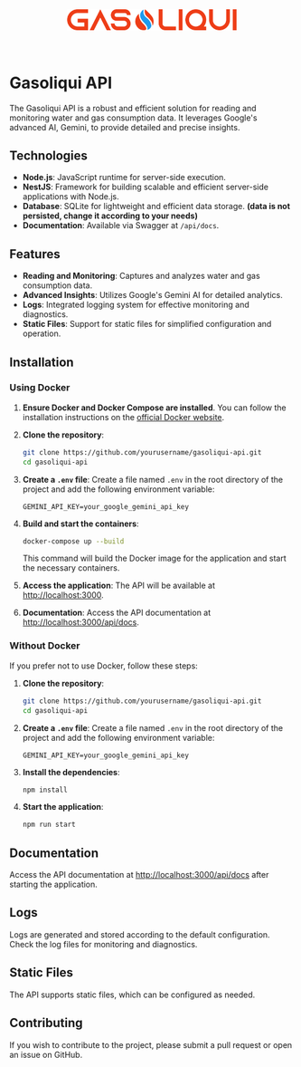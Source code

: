 <p align="center">
    </br></br>
    <img src="src/0_utils/logo/logo.png" width="300">
    </br></br></br>
</p>

# Gasoliqui API

The Gasoliqui API is a robust and efficient solution for reading and monitoring water and gas consumption data. It leverages Google's advanced AI, Gemini, to provide detailed and precise insights.

## Technologies

- **Node.js**: JavaScript runtime for server-side execution.
- **NestJS**: Framework for building scalable and efficient server-side applications with Node.js.
- **Database**: SQLite for lightweight and efficient data storage. **(data is not persisted, change it according to your needs)**
- **Documentation**: Available via Swagger at `/api/docs`.

## Features

- **Reading and Monitoring**: Captures and analyzes water and gas consumption data.
- **Advanced Insights**: Utilizes Google's Gemini AI for detailed analytics.
- **Logs**: Integrated logging system for effective monitoring and diagnostics.
- **Static Files**: Support for static files for simplified configuration and operation.

## Installation

### Using Docker

1. **Ensure Docker and Docker Compose are installed**. You can follow the installation instructions on the [official Docker website](https://docs.docker.com/get-docker/).

2. **Clone the repository**:
    ```bash
    git clone https://github.com/yourusername/gasoliqui-api.git
    cd gasoliqui-api
    ```

3. **Create a `.env` file**:
    Create a file named `.env` in the root directory of the project and add the following environment variable:
    ```env
    GEMINI_API_KEY=your_google_gemini_api_key
    ```

4. **Build and start the containers**:
    ```bash
    docker-compose up --build
    ```

    This command will build the Docker image for the application and start the necessary containers.

5. **Access the application**:
    The API will be available at [http://localhost:3000](http://localhost:3000).

6. **Documentation**:
    Access the API documentation at [http://localhost:3000/api/docs](http://localhost:3000/api/docs).

### Without Docker

If you prefer not to use Docker, follow these steps:

1. **Clone the repository**:
    ```bash
    git clone https://github.com/yourusername/gasoliqui-api.git
    cd gasoliqui-api
    ```

2. **Create a `.env` file**:
    Create a file named `.env` in the root directory of the project and add the following environment variable:
    ```env
    GEMINI_API_KEY=your_google_gemini_api_key
    ```

3. **Install the dependencies**:
    ```bash
    npm install
    ```

4. **Start the application**:
    ```bash
    npm run start
    ```

## Documentation

Access the API documentation at [http://localhost:3000/api/docs](http://localhost:3000/api/docs) after starting the application.

## Logs

Logs are generated and stored according to the default configuration. Check the log files for monitoring and diagnostics.

## Static Files

The API supports static files, which can be configured as needed.

## Contributing

If you wish to contribute to the project, please submit a pull request or open an issue on GitHub.
